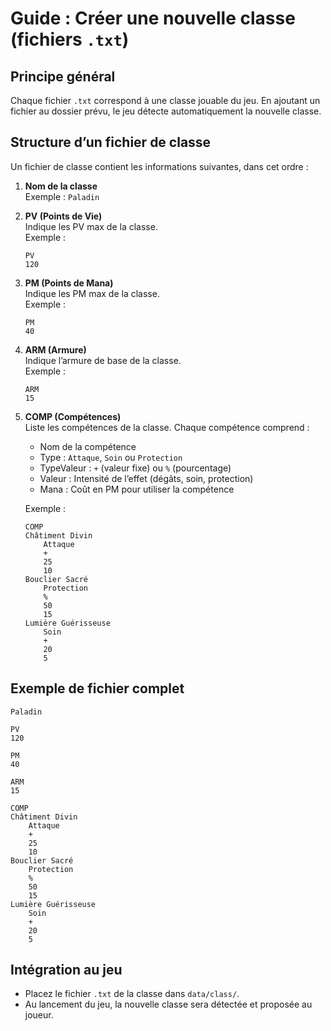 # Guide : Créer une nouvelle classe (fichiers `.txt`)

## Principe général
Chaque fichier `.txt` correspond à une classe jouable du jeu. En ajoutant un fichier au dossier prévu, le jeu détecte automatiquement la nouvelle classe.

## Structure d’un fichier de classe

Un fichier de classe contient les informations suivantes, dans cet ordre :

1. **Nom de la classe**  
   Exemple : `Paladin`

2. **PV (Points de Vie)**  
   Indique les PV max de la classe.  
   Exemple :  
   ```
   PV
   120
   ```

3. **PM (Points de Mana)**  
   Indique les PM max de la classe.  
   Exemple :  
   ```
   PM
   40
   ```

4. **ARM (Armure)**  
   Indique l’armure de base de la classe.  
   Exemple :  
   ```
   ARM
   15
   ```

5. **COMP (Compétences)**  
   Liste les compétences de la classe. Chaque compétence comprend :  
   - Nom de la compétence  
   - Type : `Attaque`, `Soin` ou `Protection`  
   - TypeValeur : `+` (valeur fixe) ou `%` (pourcentage)  
   - Valeur : Intensité de l’effet (dégâts, soin, protection)  
   - Mana : Coût en PM pour utiliser la compétence

   Exemple :  
   ```
   COMP
   Châtiment Divin
       Attaque
       +
       25
       10
   Bouclier Sacré
       Protection
       %
       50
       15
   Lumière Guérisseuse
       Soin
       +
       20
       5
   ```

## Exemple de fichier complet
```
Paladin

PV
120

PM
40

ARM
15

COMP
Châtiment Divin
    Attaque
    +
    25
    10
Bouclier Sacré
    Protection
    %
    50
    15
Lumière Guérisseuse
    Soin
    +
    20
    5
```

## Intégration au jeu
- Placez le fichier `.txt` de la classe dans `data/class/`.
- Au lancement du jeu, la nouvelle classe sera détectée et proposée au joueur.
